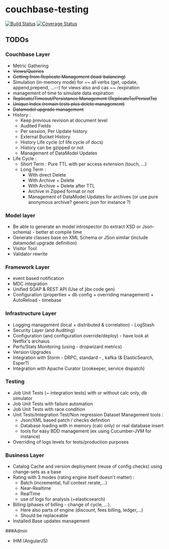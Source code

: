 couchbase-testing
=================

[![Build Status](https://travis-ci.org/dreameddeath/couchbase-testing.png?branch=master)](https://travis-ci.org/dreameddeath/couchbase-testing)
[![Coverage Status](https://img.shields.io/coveralls/dreameddeath/couchbase-testing.svg)](https://coveralls.io/r/dreameddeath/couchbase-testing?branch=master)

TODOs
-----

### Couchbase Layer
- Metric Gathering
- ~~Views/Queries~~
- ~~Getting from Replicate Management (load-balancing)~~
- Simulation (in-memory mode) for ~~ all verbs (get, update, append,prepend, ...--) for views also and cas ~~ /expiration
- management of time to simulate data expiration
- ~~Replicate/Timeout/Persistance Management (ReplicateTo/PersistTo)~~
- ~~Unique Index (remain tests plus delete management)~~
- ~~Datamodel upgrade management~~
- History :
    - Keep previous revision at document level
    - Audited Fields
    - Per session, Per Update history
    - External Bucket History
    - History Life cycle (cf life cycle of docs)
    - History can be gzipped or not
    - Management of DataModel Updates
- Life Cycle :
    * Short Term : Pure TTL with per access extension (touch, ...)
    * Long Term :
        - With direct Delete
        - With Archive + Delete
        - With Archive + Delete after TTL
        - Archive in Zipped format or not
        - Management of DataModel Updates for archives (or use pure anonymous archive? generic json for instance ?)

### Model layer
- Be able to generate an model introspector (to extract XSD or Json-schema) - better at compile time
- Generate classes base on XML Schema or JSon similar (include datamodel upgrade definition)
- Visitor Tool
- Validator rewrite


### Framework Layer
- event based notification
- MDC integration
- Unified SOAP & REST API (Use of jibx code gen)
- Configuration (properties + db config + overriding management) + AutoReload - timebase

### Infrastructure Layer
- Logging management (local + distributed & correlation) - LogStash
- Security Layer (and Auditing)
- Configuration (and configuration override/deploy) - have look at Netflix's archaius
- Perfs/Stats Monitoring (using - dropwizard metrics)
- Version Upgrades
- Integration with Storm - DRPC, standard - , kafka (& ElasticSearch, Esper?)
- Integration with Apache Curator (zookeeper, service dispatch)

### Testing
- Job Unit Tests (~ integration tests) with or without calc only, db simulator
- Job Unit Tests with failure automation
- Job Unit Tests with race condition
- Unit Tests/Integration Test/Non regression Dataset Management tools :
     * Json/XML based patch / checks definition
     * Database loading with in memory (calc only) or real database insert
     * tools for easy BDD management (ex using Cucumber-JVM for instance)
- Overriding of logs levels for tests/production purposes

### Business Layer
- Catalog Cache and version deployment (reuse of config checks) using change-sets as a base
- Rating with 3 modes (rating engine itself doesn't matter) :
    * Batch (incremental, full context rerate,...)
    * Near-Realtime
    * RealTime
    * use of logs for analysis (+elasticsearch)
- Billing (phases of billing - change of cycle, ...).
    * Here also parts of engine (discount, fees billing, ledger,...)
    * Should be replaceable
- Installed Base updates management

###Admin
- IHM (AngularJS)
